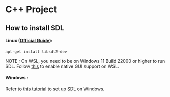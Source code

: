 # C++ Project

## How to install SDL
#### Linux ([Official Guide](https://wiki.libsdl.org/Installation)):
```
apt-get install libsdl2-dev
```


NOTE : On WSL, you need to be on Windows 11 Build 22000 or higher to run SDL. Follow [this](https://docs.microsoft.com/en-us/windows/wsl/tutorials/gui-apps) to enable native GUI support on WSL.

#### Windows : 
Refer to [this tutorial](https://lazyfoo.net/tutorials/SDL/01_hello_SDL/windows/index.php) to set up SDL on Windows.
